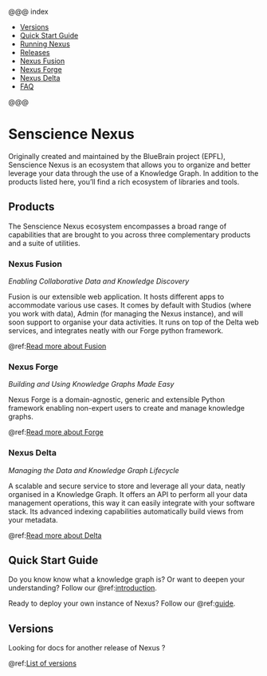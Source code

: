 @@@ index

- [Versions](versions.md)
- [Quick Start Guide](getting-started/index.md)
- [Running Nexus](running-nexus/index.md)
- [Releases](releases/index.md)
- [Nexus Fusion](fusion/index.md)
- [Nexus Forge](forge.md)
- [Nexus Delta](delta/index.md)
- [FAQ](faq.md)

@@@

# Senscience Nexus

Originally created and maintained by the BlueBrain project (EPFL), Senscience Nexus is an ecosystem that allows you to organize and better leverage your data through the use of a 
Knowledge Graph. In addition to the products listed here, you’ll find a rich ecosystem of libraries and tools.

## Products

The Senscience Nexus ecosystem encompasses a broad range of capabilities that are brought to you across three 
complementary products and a suite of utilities.

### Nexus Fusion

*Enabling Collaborative Data and Knowledge Discovery*

Fusion is our extensible web application. It hosts different apps to accommodate various use cases. It comes by default 
with Studios (where you work with data), Admin (for managing the Nexus instance), and will soon support 
to organise your data activities. It runs on top of the Delta web services, and integrates neatly with our Forge python 
framework.

@ref:[Read more about Fusion](fusion/index.md)

### Nexus Forge

*Building and Using Knowledge Graphs Made Easy*

Nexus Forge is a domain-agnostic, generic and extensible Python framework enabling non-expert users to create and manage 
knowledge graphs.

@ref:[Read more about Forge](forge.md)


### Nexus Delta

*Managing the Data and Knowledge Graph Lifecycle*

A scalable and secure service to store and leverage all your data, neatly organised in a Knowledge Graph. It offers an 
API to perform all your data management operations, this way it can easily integrate with your software stack. Its 
advanced indexing capabilities automatically build views from your metadata.

@ref:[Read more about Delta](delta/index.md)

## Quick Start Guide

Do you know know what a knowledge graph is? Or want to deepen your understanding? Follow our 
@ref:[introduction](getting-started/understanding-knowledge-graphs.md).

Ready to deploy your own instance of Nexus? Follow our @ref:[guide](running-nexus/index.md).

## Versions

Looking for docs for another release of Nexus ?

@ref:[List of versions](versions.md)
